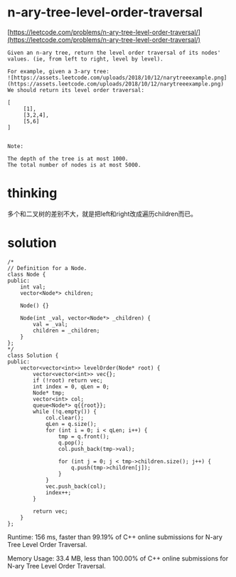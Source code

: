 # n-ary-tree-level-order-traversal

[https://leetcode.com/problems/n-ary-tree-level-order-traversal/](https://leetcode.com/problems/n-ary-tree-level-order-traversal/)

```
Given an n-ary tree, return the level order traversal of its nodes' values. (ie, from left to right, level by level).

For example, given a 3-ary tree:
![https://assets.leetcode.com/uploads/2018/10/12/narytreeexample.png](https://assets.leetcode.com/uploads/2018/10/12/narytreeexample.png)
We should return its level order traversal:

[
     [1],
     [3,2,4],
     [5,6]
]


Note:

The depth of the tree is at most 1000.
The total number of nodes is at most 5000.
```

# thinking

多个和二叉树的差别不大，就是把left和right改成遍历children而已。

# solution

```
/*
// Definition for a Node.
class Node {
public:
    int val;
    vector<Node*> children;

    Node() {}

    Node(int _val, vector<Node*> _children) {
        val = _val;
        children = _children;
    }
};
*/
class Solution {
public:
    vector<vector<int>> levelOrder(Node* root) {
        vector<vector<int>> vec{};
        if (!root) return vec;
        int index = 0, qLen = 0;
        Node* tmp;
        vector<int> col;
        queue<Node*> q{{root}};
        while (!q.empty()) {
            col.clear();
            qLen = q.size();
            for (int i = 0; i < qLen; i++) {
                tmp = q.front();
                q.pop();
                col.push_back(tmp->val);

                for (int j = 0; j < tmp->children.size(); j++) {
                    q.push(tmp->children[j]);
                }
            }
            vec.push_back(col);
            index++;
        }

        return vec;
    }
};
```

Runtime: 156 ms, faster than 99.19% of C++ online submissions for N-ary Tree Level Order Traversal.

Memory Usage: 33.4 MB, less than 100.00% of C++ online submissions for N-ary Tree Level Order Traversal.
